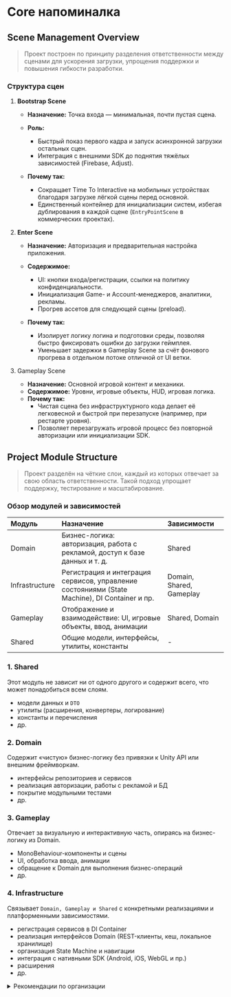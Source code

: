 # Core напоминалка

## Scene Management Overview

> Проект построен по принципу разделения ответственности между сценами для ускорения загрузки, упрощения поддержки и повышения гибкости разработки.

### Структура сцен
1. **Bootstrap Scene**
   * **Назначение:** Точка входа — минимальная, почти пустая сцена.
   * **Роль:** 
     + Быстрый показ первого кадра и запуск асинхронной загрузки остальных сцен.
     + Интеграция с внешними SDK до поднятия тяжёлых зависимостей (Firebase, Adjust).

   * **Почему так:**
     + Сокращает Time To Interactive на мобильных устройствах благодаря загрузке лёгкой сцены перед основной.
     + Единственный контейнер для инициализации систем, избегая дублирования в каждой сцене (`EntryPointScene` в коммерческих проектах).
2. **Enter Scene**

   * **Назначение:** Авторизация и предварительная настройка приложения.
   * **Содержимое:**
     + UI: кнопки входа/регистрации, ссылки на политику конфиденциальности.
     + Инициализация Game- и Account-менеджеров, аналитики, рекламы.
     + Прогрев ассетов для следующей сцены (preload).

   * **Почему так:**
     + Изолирует логику логина и подготовки среды, позволяя быстро фиксировать ошибки до загрузки геймплея.
     + Уменьшает задержки в Gameplay Scene за счёт фонового прогрева в отдельном потоке отличной от UI ветки.

3. Gameplay Scene 
   * **Назначение:** Основной игровой контент и механики.
   * **Содержимое:** Уровни, игровые объекты, HUD, игровая логика.
   * **Почему так:**
     + Чистая сцена без инфраструктурного кода делает её легковесной и быстрой при перезапуске (например, при рестарте уровня).
     + Позволяет перезагружать игровой процесс без повторной авторизации или инициализации SDK.


## Project Module Structure

> Проект разделён на чёткие слои, каждый из которых отвечает за свою область ответственности. Такой подход упрощает поддержку, тестирование и масштабирование.

 ### Обзор модулей и зависимостей

| Модуль           | Назначение                                                                                                                 | Зависимости              |
|:-----------------|:---------------------------------------------------------------------------------------------------------------------------|:-------------------------|
| Domain           | Бизнес-логика: авторизация, работа с рекламой, доступ к базе данных и т. д.                                                | Shared                   |
| Infrastructure   | Регистрация и интеграция сервисов, управление состояниями (State Machine), DI Container и пр.                              | Domain, Shared, Gameplay |
| Gameplay         | Отображение и взаимодействие: UI, игровые объекты, ввод, анимации                                                          | Shared, Domain           |
| Shared           | Общие модели, интерфейсы, утилиты, константы                                                                               | -                        |

### **1. Shared**

Этот модуль не зависит ни от одного другого и содержит всего, что может понадобиться всем слоям.
* модели данных и `DTO`
* утилиты (расширения, конвертеры, логирование)
* константы и перечисления
* др. 


### **2. Domain**
Содержит «чистую» бизнес-логику без привязки к Unity API или внешним фреймворкам.
* интерфейсы репозиториев и сервисов
* реализация авторизации, работы с рекламой и БД
* покрытие модульными тестами
* др.

### **3. Gameplay**
Отвечает за визуальную и интерактивную часть, опираясь на бизнес-логику из Domain.
* MonoBehaviour-компоненты и сцены
* UI, обработка ввода, анимации
* обращение к Domain для выполнения бизнес-операций
* др.

### **4. Infrastructure**
Связывает `Domain, Gameplay и Shared` с конкретными реализациями и платформенными зависимостями.
* регистрация сервисов в DI Container
* реализация интерфейсов Domain (REST-клиенты, кеш, локальное хранилище)
* организация State Machine и навигации
* интеграция с нативными SDK (Android, iOS, WebGL и пр.)
* расширения 
* др.


<details>

<summary>Рекомендации по организации</summary>

* Заведите `.asmdef` для каждого модуля, чтобы чётко разделять сборки и ускорить компиляцию;
* Всегда двигайте зависимость только в сторону `Shared`:
  + Domain → Shared
  + Gameplay → Domain, Shared
  + Infrastructure ↔ всем модулям;
* Держите бизнес-логику в `Domain` и покрывайте её тестами;
* Платформо-специфичный код выносите в `Infrastructure`;
* При росте проекта рассматривайте Onion/Clean Architecture для более жёсткого контроля зависимостей (опционально).

</details>
